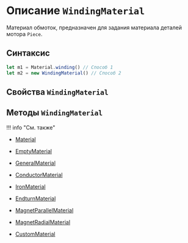 # Описание `WindingMaterial`
Материал обмоток, предназначен для задания материала деталей мотора `Piece`.

## Синтаксис
```javascript
let m1 = Material.winding() // Способ 1
let m2 = new WindingMaterial() // Способ 2
```

## Свойства `WindingMaterial`


## Методы `WindingMaterial`


!!! info "См. также"
- [Material](./../../../globalObjects/Material/index.md)

- [EmptyMaterial](./../EmptyMaterial/index.md)

- [GeneralMaterial](./../GeneralMaterial/index.md)

- [ConductorMaterial](./../ConductorMaterial/index.md)

- [IronMaterial](./../IronMaterial/index.md)

- [EndturnMaterial](./../EndturnMaterial/index.md)

- [MagnetParallelMaterial](./../MagnetParallelMaterial/index.md)

- [MagnetRadialMaterial](./../MagnetRadialMaterial/index.md)

- [CustomMaterial](./../CustomMaterial/index.md)
